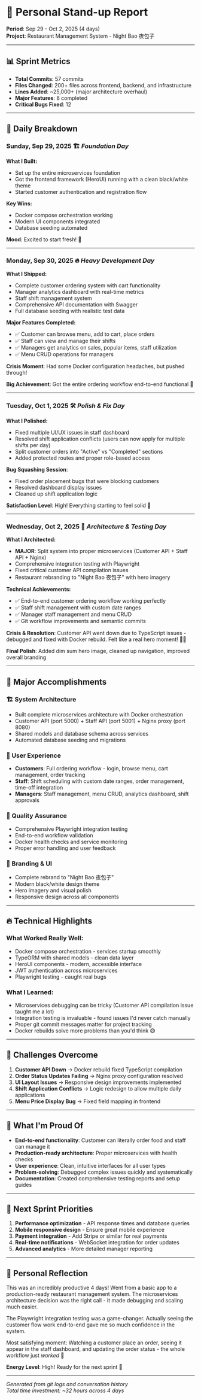 # 🚀 Personal Stand-up Report

**Period**: Sep 29 - Oct 2, 2025 (4 days)  
**Project**: Restaurant Management System - Night Bao 夜包子

---

## 📊 **Sprint Metrics**
- **Total Commits**: 57 commits
- **Files Changed**: 200+ files across frontend, backend, and infrastructure
- **Lines Added**: ~25,000+ (major architecture overhaul)
- **Major Features**: 8 completed
- **Critical Bugs Fixed**: 12

---

## 📅 **Daily Breakdown**

### **Sunday, Sep 29, 2025** 🏗️ *Foundation Day*
**What I Built:**
- Set up the entire microservices foundation
- Got the frontend framework (HeroUI) running with a clean black/white theme
- Started customer authentication and registration flow

**Key Wins:**
- Docker compose orchestration working
- Modern UI components integrated
- Database seeding automated

**Mood**: Excited to start fresh! 🎯

---

### **Monday, Sep 30, 2025** 🔥 *Heavy Development Day*
**What I Shipped:**
- Complete customer ordering system with cart functionality
- Manager analytics dashboard with real-time metrics
- Staff shift management system
- Comprehensive API documentation with Swagger
- Full database seeding with realistic test data

**Major Features Completed:**
- ✅ Customer can browse menu, add to cart, place orders
- ✅ Staff can view and manage their shifts
- ✅ Managers get analytics on sales, popular items, staff utilization
- ✅ Menu CRUD operations for managers

**Crisis Moment**: Had some Docker configuration headaches, but pushed through!

**Big Achievement**: Got the entire ordering workflow end-to-end functional 🎉

---

### **Tuesday, Oct 1, 2025** 🛠️ *Polish & Fix Day*
**What I Polished:**
- Fixed multiple UI/UX issues in staff dashboard
- Resolved shift application conflicts (users can now apply for multiple shifts per day)
- Split customer orders into "Active" vs "Completed" sections
- Added protected routes and proper role-based access

**Bug Squashing Session**: 
- Fixed order placement bugs that were blocking customers
- Resolved dashboard display issues
- Cleaned up shift application logic

**Satisfaction Level**: High! Everything starting to feel solid 💪

---

### **Wednesday, Oct 2, 2025** 🚀 *Architecture & Testing Day*
**What I Architected:**
- **MAJOR**: Split system into proper microservices (Customer API + Staff API + Nginx)
- Comprehensive integration testing with Playwright
- Fixed critical customer API compilation issues
- Restaurant rebranding to "Night Bao 夜包子" with hero imagery

**Technical Achievements:**
- ✅ End-to-end customer ordering workflow working perfectly
- ✅ Staff shift management with custom date ranges
- ✅ Manager staff management and menu CRUD
- ✅ Git workflow improvements and semantic commits

**Crisis & Resolution**: Customer API went down due to TypeScript issues - debugged and fixed with Docker rebuild. Felt like a real hero moment! 🦸‍♂️

**Final Polish**: Added dim sum hero image, cleaned up navigation, improved overall branding

---

## 🎯 **Major Accomplishments**

### **🏗️ System Architecture**
- Built complete microservices architecture with Docker orchestration
- Customer API (port 5000) + Staff API (port 5001) + Nginx proxy (port 8080)
- Shared models and database schema across services
- Automated database seeding and migrations

### **👥 User Experience**
- **Customers**: Full ordering workflow - login, browse menu, cart management, order tracking
- **Staff**: Shift scheduling with custom date ranges, order management, time-off integration
- **Managers**: Staff management, menu CRUD, analytics dashboard, shift approvals

### **🧪 Quality Assurance**
- Comprehensive Playwright integration testing
- End-to-end workflow validation
- Docker health checks and service monitoring
- Proper error handling and user feedback

### **🎨 Branding & UI**
- Complete rebrand to "Night Bao 夜包子"
- Modern black/white design theme
- Hero imagery and visual polish
- Responsive design across all components

---

## 🔥 **Technical Highlights**

### **What Worked Really Well:**
- Docker compose orchestration - services startup smoothly
- TypeORM with shared models - clean data layer
- HeroUI components - modern, accessible interface
- JWT authentication across microservices
- Playwright testing - caught real bugs

### **What I Learned:**
- Microservices debugging can be tricky (Customer API compilation issue taught me a lot)
- Integration testing is invaluable - found issues I'd never catch manually
- Proper git commit messages matter for project tracking
- Docker rebuilds solve more problems than you'd think 😅

---

## 🚨 **Challenges Overcome**

1. **Customer API Down** → Docker rebuild fixed TypeScript compilation
2. **Order Status Updates Failing** → Nginx proxy configuration resolved
3. **UI Layout Issues** → Responsive design improvements implemented
4. **Shift Application Conflicts** → Logic redesign to allow multiple daily applications
5. **Menu Price Display Bug** → Fixed field mapping in frontend

---

## 🎉 **What I'm Proud Of**

- **End-to-end functionality**: Customer can literally order food and staff can manage it
- **Production-ready architecture**: Proper microservices with health checks
- **User experience**: Clean, intuitive interfaces for all user types
- **Problem-solving**: Debugged complex issues quickly and systematically
- **Documentation**: Created comprehensive testing reports and setup guides

---

## 🔮 **Next Sprint Priorities**

1. **Performance optimization** - API response times and database queries
2. **Mobile responsive design** - Ensure great mobile experience
3. **Payment integration** - Add Stripe or similar for real payments
4. **Real-time notifications** - WebSocket integration for order updates
5. **Advanced analytics** - More detailed manager reporting

---

## 💭 **Personal Reflection**

This was an incredibly productive 4 days! Went from a basic app to a production-ready restaurant management system. The microservices architecture decision was the right call - it made debugging and scaling much easier.

The Playwright integration testing was a game-changer. Actually seeing the customer flow work end-to-end gave me so much confidence in the system.

Most satisfying moment: Watching a customer place an order, seeing it appear in the staff dashboard, and updating the order status - the whole workflow just *worked* 🚀

**Energy Level**: High! Ready for the next sprint 💪

---

*Generated from git logs and conversation history*  
*Total time investment: ~32 hours across 4 days*